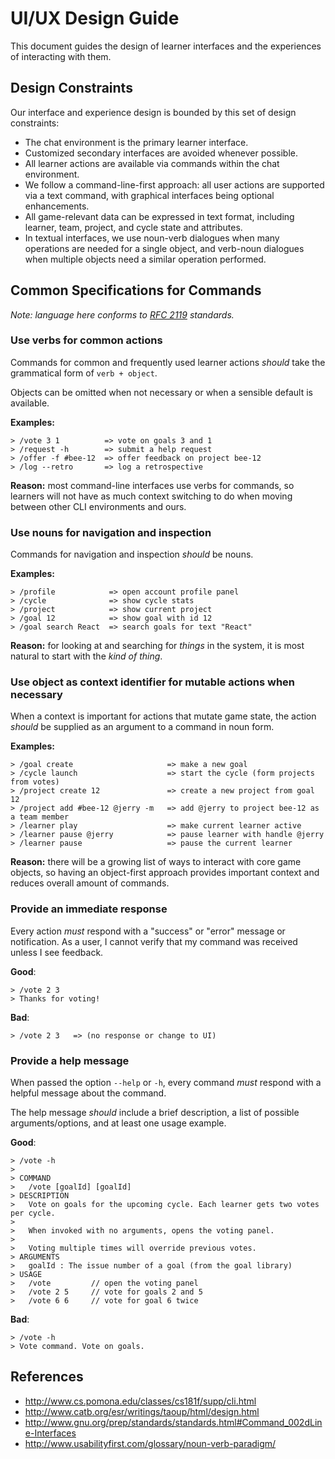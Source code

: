 # UI/UX Design Guide

This document guides the design of learner interfaces and the experiences of interacting with them.

## Design Constraints

Our interface and experience design is bounded by this set of design constraints:

- The chat environment is the primary learner interface.
- Customized secondary interfaces are avoided whenever possible.
- All learner actions are available via commands within the chat environment.
- We follow a command-line-first approach: all user actions are supported via a text command, with graphical interfaces being optional enhancements.
- All game-relevant data can be expressed in text format, including learner, team, project, and cycle state and attributes.
- In textual interfaces, we use noun-verb dialogues when many operations are needed for a single object, and verb-noun dialogues when multiple objects need a similar operation performed.

## Common Specifications for Commands

_Note: language here conforms to [RFC 2119](https://www.ietf.org/rfc/rfc2119.txt) standards._

### Use verbs for common actions

Commands for common and frequently used learner actions _should_ take the grammatical form of `verb + object`.

Objects can be omitted when not necessary or when a sensible default is available.

**Examples:**

```
> /vote 3 1          => vote on goals 3 and 1
> /request -h        => submit a help request
> /offer -f #bee-12  => offer feedback on project bee-12
> /log --retro       => log a retrospective
```

**Reason:** most command-line interfaces use verbs for commands, so learners will not have as much context switching to do when moving between other CLI environments and ours.

### Use nouns for navigation and inspection

Commands for navigation and inspection _should_ be nouns.

**Examples:**

```
> /profile            => open account profile panel
> /cycle              => show cycle stats
> /project            => show current project
> /goal 12            => show goal with id 12
> /goal search React  => search goals for text "React"
```

**Reason:** for looking at and searching for _things_ in the system, it is most natural to start with the _kind of thing_.

### Use object as context identifier for mutable actions when necessary

When a context is important for actions that mutate game state, the action _should_ be supplied as an argument to a command in noun form.

**Examples:**

```
> /goal create                     => make a new goal
> /cycle launch                    => start the cycle (form projects from votes)
> /project create 12               => create a new project from goal 12
> /project add #bee-12 @jerry -m   => add @jerry to project bee-12 as a team member
> /learner play                    => make current learner active
> /learner pause @jerry            => pause learner with handle @jerry
> /learner pause                   => pause the current learner
```

**Reason:** there will be a growing list of ways to interact with core game objects, so having an object-first approach provides important context and reduces overall amount of commands.

### Provide an immediate response

Every action _must_ respond with a "success" or "error" message or notification. As a user, I cannot verify that my command was received unless I see feedback.

**Good**:

```
> /vote 2 3
> Thanks for voting!
```

**Bad**:

```
> /vote 2 3   => (no response or change to UI)
```

### Provide a help message

When passed the option `--help` or `-h`, every command _must_ respond with a helpful message about the command.

The help message _should_ include a brief description, a list of possible arguments/options, and at least one usage example.

**Good**:

```
> /vote -h
>
> COMMAND
>   /vote [goalId] [goalId]
> DESCRIPTION
>   Vote on goals for the upcoming cycle. Each learner gets two votes per cycle.
>
>   When invoked with no arguments, opens the voting panel.
>
>   Voting multiple times will override previous votes.
> ARGUMENTS
>   goalId : The issue number of a goal (from the goal library)
> USAGE
>   /vote         // open the voting panel
>   /vote 2 5     // vote for goals 2 and 5
>   /vote 6 6     // vote for goal 6 twice
```

**Bad**:

```
> /vote -h
> Vote command. Vote on goals.
```

## References

- http://www.cs.pomona.edu/classes/cs181f/supp/cli.html
- http://www.catb.org/esr/writings/taoup/html/design.html
- http://www.gnu.org/prep/standards/standards.html#Command_002dLine-Interfaces
- http://www.usabilityfirst.com/glossary/noun-verb-paradigm/

